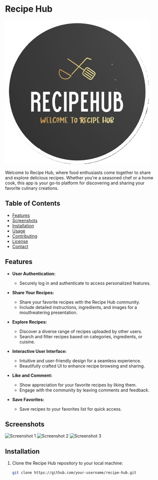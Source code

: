 # Recipe Hub

![Recipe Hub Logo](https://github.com/hack-09/Recipe-Hub/blob/main/app/src/main/res/drawable/recipelogo.png)

Welcome to Recipe Hub, where food enthusiasts come together to share and explore delicious recipes. Whether you're a seasoned chef or a home cook, this app is your go-to platform for discovering and sharing your favorite culinary creations.

## Table of Contents

- [Features](#features)
- [Screenshots](#screenshots)
- [Installation](#installation)
- [Usage](#usage)
- [Contributing](#contributing)
- [License](#license)
- [Contact](#contact)

## Features

- **User Authentication:**
  - Securely log in and authenticate to access personalized features.

- **Share Your Recipes:**
  - Share your favorite recipes with the Recipe Hub community.
  - Include detailed instructions, ingredients, and images for a mouthwatering presentation.

- **Explore Recipes:**
  - Discover a diverse range of recipes uploaded by other users.
  - Search and filter recipes based on categories, ingredients, or cuisine.

- **Interactive User Interface:**
  - Intuitive and user-friendly design for a seamless experience.
  - Beautifully crafted UI to enhance recipe browsing and sharing.

- **Like and Comment:**
  - Show appreciation for your favorite recipes by liking them.
  - Engage with the community by leaving comments and feedback.

- **Save Favorites:**
  - Save recipes to your favorites list for quick access.

## Screenshots

![Screenshot 1](/screenshots/screenshot1.png)
![Screenshot 2](/screenshots/screenshot2.png)
![Screenshot 3](/screenshots/screenshot3.png)

## Installation

1. Clone the Recipe Hub repository to your local machine:

   ```bash
   git clone https://github.com/your-username/recipe-hub.git
